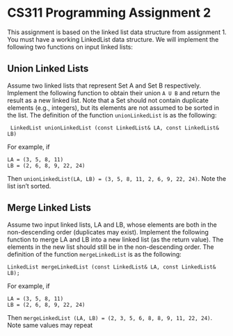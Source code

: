 # CS311 Programming Assignment 2
This assignment is based on the linked list data structure from assignment 1. You must have a working LinkedList data structure.
We will implement the following two functions on input linked lists:

## Union Linked Lists
Assume two linked lists that represent Set A and Set B respectively. Implement the following function to obtain their union `A U B` and return the result as a new linked list. Note that a Set should not contain duplicate elements (e.g., integers), but its elements are not assumed to be sorted in the list. The definition of the function `unionLinkedList` is as the following:
```
 LinkedList unionLinkedList (const LinkedList& LA, const LinkedList& LB)
```
For example, if 
```
LA = (3, 5, 8, 11)
LB = (2, 6, 8, 9, 22, 24)
```
Then `unionLinkedList(LA, LB) = (3, 5, 8, 11, 2, 6, 9, 22, 24)`. Note the list isn’t sorted.
## Merge Linked Lists
Assume two input linked lists, LA and LB, whose elements are both in the non-descending order (duplicates may exist). Implement the following function to merge LA and LB into a new linked list (as the return value). The elements in the new list should still be in the non-descending order. The definition of the function `mergeLinkedList` is as the following:
```
LinkedList mergeLinkedList (const LinkedList& LA, const LinkedList& LB);

```
For example, if
```
LA = (3, 5, 8, 11)
LB = (2, 6, 8, 9, 22, 24)
```
Then `mergeLinkedList (LA, LB) = (2, 3, 5, 6, 8, 8, 9, 11, 22, 24)`. Note same values may repeat

